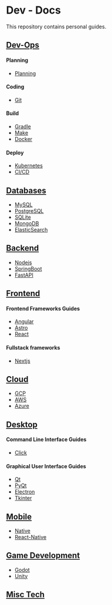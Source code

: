 # Dev - Docs

This repository contains personal guides.

## [Dev-Ops](https://github.com/damsog/docs/tree/main/dev-ops)
#### Planning
- [Planning]()
#### Coding
- [Git](https://github.com/damsog/docs/blob/main/dev-ops/git.md)
#### Build
- [Gradle]()
- [Make](https://github.com/damsog/docs/blob/main/dev-ops/make.md)
- [Docker](https://github.com/damsog/docs/blob/main/dev-ops/docker.md)
#### Deploy
- [Kubernetes](https://github.com/damsog/docs/blob/main/dev-ops/kubernetes.md)
- [CI/CD](https://github.com/damsog/docs/blob/main/dev-ops/ci-cd.md)
## [Databases](https://github.com/damsog/docs/tree/main/databases)
- [MySQL](https://github.com/damsog/docs/blob/main/databases/mysql.md)
- [PostgreSQL](https://github.com/damsog/docs/blob/main/databases/postgresql.md)
- [SQLite](https://github.com/damsog/docs/blob/main/databases/sqlite.md)
- [MongoDB](https://github.com/damsog/docs/blob/main/databases/mongodb.md)
- [ElasticSearch](https://github.com/damsog/docs/blob/main/databases/elasticsearch.md)
## [Backend](https://github.com/damsog/docs/tree/main/backend)
- [Nodejs](https://github.com/damsog/docs/blob/main/backend/nodejs[ts].md)
- [SpringBoot](https://github.com/damsog/docs/blob/main/backend/springboot[java].md)
- [FastAPI](https://github.com/damsog/docs/blob/main/backend/fastapi[py].md)
## [Frontend](https://github.com/damsog/docs/tree/main/frontend)
#### Frontend Frameworks Guides
- [Angular](https://github.com/damsog/docs/blob/main/frontend/angular[ts].md)
- [Astro](https://github.com/damsog/docs/blob/main/frontend/astro[ts].md)
- [React](https://github.com/damsog/docs/blob/main/frontend/nextjs[ts].md)

#### Fullstack frameworks
- [Nextjs](https://github.com/damsog/docs/blob/main/frontend/nextjs[ts].md)
## [Cloud](https://github.com/damsog/docs/tree/main/cloud)
- [GCP]()
- [AWS]()
- [Azure]()
## [Desktop](https://github.com/damsog/docs/tree/main/desktop)
#### Command Line Interface Guides
- [Click](https://github.com/damsog/docs/blob/main/desktop/click-cli[py].md)
#### Graphical User Interface Guides
- [Qt](https://github.com/damsog/docs/blob/main/desktop/qt-gui[cpp].md)
- [PyQt](https://github.com/damsog/docs/blob/main/desktop/pyqt-gui[cpp].md)
- [Electron](https://github.com/damsog/docs/blob/main/desktop/electron-gui[ts].md)
- [Tkinter](https://github.com/damsog/docs/blob/main/desktop/tkinter-gui[py].md)
## [Mobile](https://github.com/damsog/docs/tree/main/mobile)
- [Native](https://github.com/damsog/docs/blob/main/mobile/native[java].md)
- [React-Native](https://github.com/damsog/docs/blob/main/mobile/react-native[ts].md)
## [Game Development](https://github.com/damsog/docs/tree/main/game-dev)
- [Godot](https://github.com/damsog/docs/blob/main/game-dev/godot[gd].md)
- [Unity]()
## [Misc Tech](https://github.com/damsog/docs/tree/main/misc-tech)
